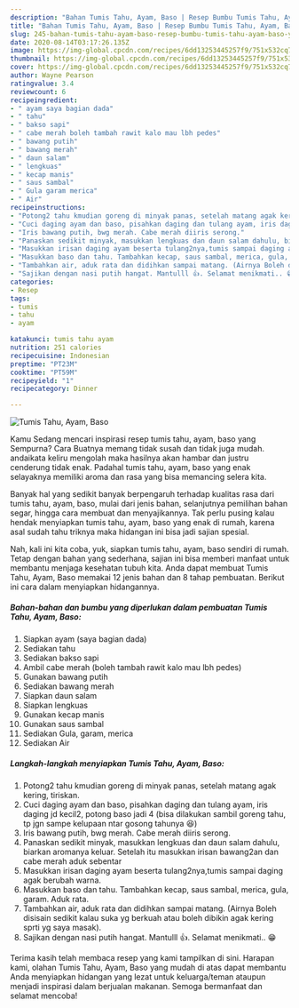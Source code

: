 ```yaml
---
description: "Bahan Tumis Tahu, Ayam, Baso | Resep Bumbu Tumis Tahu, Ayam, Baso Yang Sempurna"
title: "Bahan Tumis Tahu, Ayam, Baso | Resep Bumbu Tumis Tahu, Ayam, Baso Yang Sempurna"
slug: 245-bahan-tumis-tahu-ayam-baso-resep-bumbu-tumis-tahu-ayam-baso-yang-sempurna
date: 2020-08-14T03:17:26.135Z
image: https://img-global.cpcdn.com/recipes/6dd13253445257f9/751x532cq70/tumis-tahu-ayam-baso-foto-resep-utama.jpg
thumbnail: https://img-global.cpcdn.com/recipes/6dd13253445257f9/751x532cq70/tumis-tahu-ayam-baso-foto-resep-utama.jpg
cover: https://img-global.cpcdn.com/recipes/6dd13253445257f9/751x532cq70/tumis-tahu-ayam-baso-foto-resep-utama.jpg
author: Wayne Pearson
ratingvalue: 3.4
reviewcount: 6
recipeingredient:
- " ayam saya bagian dada"
- " tahu"
- " bakso sapi"
- " cabe merah boleh tambah rawit kalo mau lbh pedes"
- " bawang putih"
- " bawang merah"
- " daun salam"
- " lengkuas"
- " kecap manis"
- " saus sambal"
- " Gula garam merica"
- " Air"
recipeinstructions:
- "Potong2 tahu kmudian goreng di minyak panas, setelah matang agak kering, tiriskan."
- "Cuci daging ayam dan baso, pisahkan daging dan tulang ayam, iris daging jd kecil2, potong baso jadi 4 (bisa dilakukan sambil goreng tahu, tp jgn sampe kelupaan ntar gosong tahunya 😆)"
- "Iris bawang putih, bwg merah. Cabe merah diiris serong."
- "Panaskan sedikit minyak, masukkan lengkuas dan daun salam dahulu, biarkan aromanya keluar. Setelah itu masukkan irisan bawang2an dan cabe merah aduk sebentar"
- "Masukkan irisan daging ayam beserta tulang2nya,tumis sampai daging agak berubah warna."
- "Masukkan baso dan tahu. Tambahkan kecap, saus sambal, merica, gula, garam. Aduk rata."
- "Tambahkan air, aduk rata dan didihkan sampai matang. (Airnya Boleh disisain sedikit kalau suka yg berkuah atau boleh dibikin agak kering sprti yg saya masak)."
- "Sajikan dengan nasi putih hangat. Mantulll 👍. Selamat menikmati.. 😁"
categories:
- Resep
tags:
- tumis
- tahu
- ayam

katakunci: tumis tahu ayam 
nutrition: 251 calories
recipecuisine: Indonesian
preptime: "PT23M"
cooktime: "PT59M"
recipeyield: "1"
recipecategory: Dinner

---
```



![Tumis Tahu, Ayam, Baso](https://img-global.cpcdn.com/recipes/6dd13253445257f9/751x532cq70/tumis-tahu-ayam-baso-foto-resep-utama.jpg)

Kamu Sedang mencari inspirasi resep tumis tahu, ayam, baso yang Sempurna? Cara Buatnya memang tidak susah dan tidak juga mudah. andaikata keliru mengolah maka hasilnya akan hambar dan justru cenderung tidak enak. Padahal tumis tahu, ayam, baso yang enak selayaknya memiliki aroma dan rasa yang bisa memancing selera kita.

Banyak hal yang sedikit banyak berpengaruh terhadap kualitas rasa dari tumis tahu, ayam, baso, mulai dari jenis bahan, selanjutnya pemilihan bahan segar, hingga cara membuat dan menyajikannya. Tak perlu pusing kalau hendak menyiapkan tumis tahu, ayam, baso yang enak di rumah, karena asal sudah tahu triknya maka hidangan ini bisa jadi sajian spesial.




Nah, kali ini kita coba, yuk, siapkan tumis tahu, ayam, baso sendiri di rumah. Tetap dengan bahan yang sederhana, sajian ini bisa memberi manfaat untuk membantu menjaga kesehatan tubuh kita. Anda dapat membuat Tumis Tahu, Ayam, Baso memakai 12 jenis bahan dan 8 tahap pembuatan. Berikut ini cara dalam menyiapkan hidangannya.

<!--inarticleads1-->

##### Bahan-bahan dan bumbu yang diperlukan dalam pembuatan Tumis Tahu, Ayam, Baso:

1. Siapkan  ayam (saya bagian dada)
1. Sediakan  tahu
1. Sediakan  bakso sapi
1. Ambil  cabe merah (boleh tambah rawit kalo mau lbh pedes)
1. Gunakan  bawang putih
1. Sediakan  bawang merah
1. Siapkan  daun salam
1. Siapkan  lengkuas
1. Gunakan  kecap manis
1. Gunakan  saus sambal
1. Sediakan  Gula, garam, merica
1. Sediakan  Air




<!--inarticleads2-->

##### Langkah-langkah menyiapkan Tumis Tahu, Ayam, Baso:

1. Potong2 tahu kmudian goreng di minyak panas, setelah matang agak kering, tiriskan.
1. Cuci daging ayam dan baso, pisahkan daging dan tulang ayam, iris daging jd kecil2, potong baso jadi 4 (bisa dilakukan sambil goreng tahu, tp jgn sampe kelupaan ntar gosong tahunya 😆)
1. Iris bawang putih, bwg merah. Cabe merah diiris serong.
1. Panaskan sedikit minyak, masukkan lengkuas dan daun salam dahulu, biarkan aromanya keluar. Setelah itu masukkan irisan bawang2an dan cabe merah aduk sebentar
1. Masukkan irisan daging ayam beserta tulang2nya,tumis sampai daging agak berubah warna.
1. Masukkan baso dan tahu. Tambahkan kecap, saus sambal, merica, gula, garam. Aduk rata.
1. Tambahkan air, aduk rata dan didihkan sampai matang. (Airnya Boleh disisain sedikit kalau suka yg berkuah atau boleh dibikin agak kering sprti yg saya masak).
1. Sajikan dengan nasi putih hangat. Mantulll 👍. Selamat menikmati.. 😁




Terima kasih telah membaca resep yang kami tampilkan di sini. Harapan kami, olahan Tumis Tahu, Ayam, Baso yang mudah di atas dapat membantu Anda menyiapkan hidangan yang lezat untuk keluarga/teman ataupun menjadi inspirasi dalam berjualan makanan. Semoga bermanfaat dan selamat mencoba!

